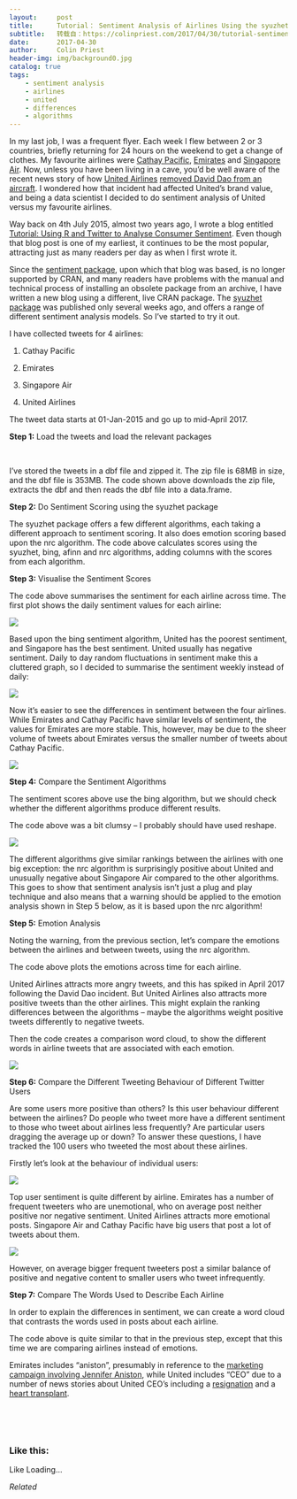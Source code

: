 ```yaml
---
layout:     post
title:      Tutorial： Sentiment Analysis of Airlines Using the syuzhet Package and Twitter
subtitle:   转载自：https://colinpriest.com/2017/04/30/tutorial-sentiment-analysis-of-airlines-using-the-syuzhet-package-and-twitter/
date:       2017-04-30
author:     Colin Priest
header-img: img/background0.jpg
catalog: true
tags:
    - sentiment analysis
    - airlines
    - united
    - differences
    - algorithms
---
```


In my last job, I was a frequent flyer. Each week I flew between 2 or 3 countries, briefly returning for 24 hours on the weekend to get a change of clothes. My favourite airlines were [Cathay Pacific](https://www.cathaypacific.com/.), [Emirates](https://www.emirates.com/.) and [Singapore Air](http://www.singaporeair.com/.). Now, unless you have been living in a cave, you’d be well aware of the recent news story of how [United Airlines](https://www.united.com/.) [removed David Dao from an aircraft](http://edition.cnn.com/2017/04/28/opinions/united-airlines-settlement-cevallos/index.html). I wondered how that incident had affected United’s brand value, and being a data scientist I decided to do sentiment analysis of United versus my favourite airlines.

Way back on 4th July 2015, almost two years ago, I wrote a blog entitled [Tutorial: Using R and Twitter to Analyse Consumer Sentiment](https://colinpriest.com/2015/07/04/tutorial-using-r-and-twitter-to-analyse-consumer-sentiment). Even though that blog post is one of my earliest, it continues to be the most popular, attracting just as many readers per day as when I first wrote it.

Since the [sentiment package](https://cran.r-project.org/web/packages/RSentiment/index.html), upon which that blog was based, is no longer supported by CRAN, and many readers have problems with the manual and technical process of installing an obsolete package from an archive, I have written a new blog using a different, live CRAN package. The [syuzhet package](https://cran.r-project.org/web/packages/syuzhet/index.html) was published only several weeks ago, and offers a range of different sentiment analysis models. So I’ve started to try it out.

I have collected tweets for 4 airlines:

1. Cathay Pacific

1. Emirates

1. Singapore Air

1. United Airlines


The tweet data starts at 01-Jan-2015 and go up to mid-April 2017.

**Step 1:** Load the tweets and load the relevant packages

 

I’ve stored the tweets in a dbf file and zipped it. The zip file is 68MB in size, and the dbf file is 353MB. The code shown above downloads the zip file, extracts the dbf and then reads the dbf file into a data.frame.

**Step 2:** Do Sentiment Scoring using the syuzhet package

The syuzhet package offers a few different algorithms, each taking a different approach to sentiment scoring. It also does emotion scoring based upon the nrc algorithm. The code above calculates scores using the syuzhet, bing, afinn and nrc algorithms, adding columns with the scores from each algorithm.

**Step 3:** Visualise the Sentiment Scores

The code above summarises the sentiment for each airline across time. The first plot shows the daily sentiment values for each airline:

![](https://colinpriestdotcom.files.wordpress.com/2017/04/20170429-plot-01-daily-sentiment.png?w=529)


Based upon the bing sentiment algorithm, United has the poorest sentiment, and Singapore has the best sentiment. United usually has negative sentiment. Daily to day random fluctuations in sentiment make this a cluttered graph, so I decided to summarise the sentiment weekly instead of daily:

![](https://colinpriestdotcom.files.wordpress.com/2017/04/20170429-plot-02-weekly-sentiment.png?w=529)


Now it’s easier to see the differences in sentiment between the four airlines. While Emirates and Cathay Pacific have similar levels of sentiment, the values for Emirates are more stable. This, however, may be due to the sheer volume of tweets about Emirates versus the smaller number of tweets about Cathay Pacific.

![](https://colinpriestdotcom.files.wordpress.com/2017/04/20170429-plot-03-positive-sentiment.png?w=529)


**Step 4:** Compare the Sentiment Algorithms

The sentiment scores above use the bing algorithm, but we should check whether the different algorithms produce different results.

The code above was a bit clumsy – I probably should have used reshape.

![](https://colinpriestdotcom.files.wordpress.com/2017/04/20170429-plot-08-sentiment-algorithm-comparisons.png?w=529)


The different algorithms give similar rankings between the airlines with one big exception: the nrc algorithm is surprisingly positive about United and unusually negative about Singapore Air compared to the other algorithms. This goes to show that sentiment analysis isn’t just a plug and play technique and also means that a warning should be applied to the emotion analysis shown in Step 5 below, as it is based upon the nrc algorithm!

**Step 5:** Emotion Analysis

Noting the warning, from the previous section, let’s compare the emotions between the airlines and between tweets, using the nrc algorithm.

The code above plots the emotions across time for each airline.

United Airlines attracts more angry tweets, and this has spiked in April 2017 following the David Dao incident. But United Airlines also attracts more positive tweets than the other airlines. This might explain the ranking differences between the algorithms – maybe the algorithms weight positive tweets differently to negative tweets.

Then the code creates a comparison word cloud, to show the different words in airline tweets that are associated with each emotion.

![](https://colinpriestdotcom.files.wordpress.com/2017/04/20170429-plot-09-emotions.png?w=529)


**Step 6:** Compare the Different Tweeting Behaviour of Different Twitter Users

Are some users more positive than others? Is this user behaviour different between the airlines? Do people who tweet more have a different sentiment to those who tweet about airlines less frequently? Are particular users dragging the average up or down? To answer these questions, I have tracked the 100 users who tweeted the most about these airlines.

Firstly let’s look at the behaviour of individual users:

![](https://colinpriestdotcom.files.wordpress.com/2017/04/20170429-plot-06-top-100-tweeters.png?w=529)


Top user sentiment is quite different by airline. Emirates has a number of frequent tweeters who are unemotional, who on average post neither positive nor negative sentiment. United Airlines attracts more emotional posts. Singapore Air and Cathay Pacific have big users that post a lot of tweets about them.

![](https://colinpriestdotcom.files.wordpress.com/2017/04/20170429-plot-07-sentiment-versus-tweet-count.png?w=529)


However, on average bigger frequent tweeters post a similar balance of positive and negative content to smaller users who tweet infrequently.

**Step 7:** Compare The Words Used to Describe Each Airline

In order to explain the differences in sentiment, we can create a word cloud that contrasts the words used in posts about each airline.

The code above is quite similar to that in the previous step, except that this time we are comparing airlines instead of emotions.

Emirates includes “aniston”, presumably in reference to the [marketing campaign involving Jennifer Aniston](https://youtu.be/yz_qZQbiZuA), while United includes “CEO” due to a number of news stories about United CEO’s including a [resignation](https://www.forbes.com/sites/maggiemcgrath/2015/09/08/united-airlines-ceo-resigns-in-wake-of-federal-investigation#4f72e1c23dcf) and a [heart transplant](http://fortune.com/united-airlines-ceo-oscar-munoz).

 

 

### Like this:

Like Loading...


*Related*

